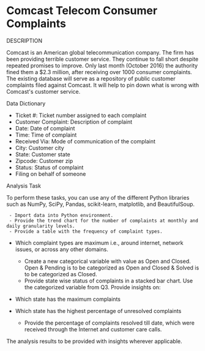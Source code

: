 # Comcast Telecom Consumer Complaints

DESCRIPTION

Comcast is an American global telecommunication company. The firm has been providing terrible customer service. They continue to fall short despite repeated promises to improve. Only last month (October 2016) the authority fined them a $2.3 million, after receiving over 1000 consumer complaints.
The existing database will serve as a repository of public customer complaints filed against Comcast.
It will help to pin down what is wrong with Comcast's customer service.

Data Dictionary

-	Ticket #: Ticket number assigned to each complaint
-	Customer Complaint: Description of complaint
-	Date: Date of complaint
-	Time: Time of complaint
-	Received Via: Mode of communication of the complaint
-	City: Customer city
-	State: Customer state
-	Zipcode: Customer zip
-	Status: Status of complaint
-	Filing on behalf of someone

Analysis Task

To perform these tasks, you can use any of the different Python libraries such as NumPy, SciPy, Pandas, scikit-learn, matplotlib, and BeautifulSoup.

     - Import data into Python environment.
     - Provide the trend chart for the number of complaints at monthly and daily granularity levels.
     - Provide a table with the frequency of complaint types.
     
- Which complaint types are maximum i.e., around internet, network issues, or across any other domains.
     - Create a new categorical variable with value as Open and Closed. Open & Pending is to be categorized as Open and Closed & Solved is to be categorized as Closed.
     - Provide state wise status of complaints in a stacked bar chart. Use the categorized variable from Q3. Provide insights on:
     
-	Which state has the maximum complaints
-	Which state has the highest percentage of unresolved complaints
      - Provide the percentage of complaints resolved till date, which were received through the Internet and customer care calls.

The analysis results to be provided with insights wherever applicable.

